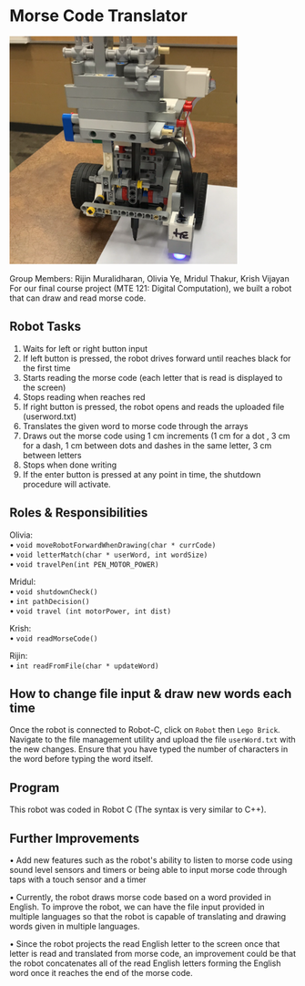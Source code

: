 # Morse Code Translator

<img src="images/morseCodeRobot.png" width="400" height="400">

Group Members: Rijin Muralidharan, Olivia Ye, Mridul Thakur, Krish Vijayan <br>
For our final course project (MTE 121: Digital Computation), we built a robot that can draw and read morse code. 

## Robot Tasks

1. Waits for left or right button input 
2. If left button is pressed, the robot drives forward until reaches black for the first time 
3. Starts reading the morse code (each letter that is read is displayed to the screen)
4. Stops reading when reaches red 
2. If right button is pressed, the robot opens and reads the uploaded file (userword.txt)
3. Translates the given word to morse code through the arrays
4. Draws out the morse code using 1 cm increments (1 cm for a dot , 3 cm for a dash, 1 cm between dots and dashes in the same letter, 3 cm between letters 
5. Stops when done writing 
6. If the enter button is pressed at any point in time, the shutdown procedure will activate.  


## Roles & Responsibilities

Olivia: <br>
• `void moveRobotForwardWhenDrawing(char * currCode)` <br>
• `void letterMatch(char * userWord, int wordSize)` <br>
• `void travelPen(int PEN_MOTOR_POWER)` 

Mridul: <br>
• `void shutdownCheck()` <br>
• `int pathDecision()` <br>
• `void travel (int motorPower, int dist)` 

Krish: <br>
• `void readMorseCode()` 

Rijin: <br>
• `int readFromFile(char * updateWord)` 


## How to change file input & draw new words each time
Once the robot is connected to Robot-C, click on `Robot` then `Lego Brick`.
Navigate to the file management utility and upload the file `userWord.txt` with the new changes.
Ensure that you have typed the number of characters in the word before typing the word itself.

## Program

This robot was coded in Robot C (The syntax is very similar to C++).

## Further Improvements
• Add new features such as the robot's ability to listen to morse code using sound level sensors and timers or 
  being able to input morse code through taps with a touch sensor and a timer
  
• Currently, the robot draws morse code based on a word provided in English. To improve the robot, we can have the file input provided in
  multiple languages so that the robot is capable of translating and drawing words given in multiple languages.
  
• Since the robot projects the read English letter to the screen once that letter is read and translated from morse code, an improvement could be that the robot 
  concatenates all of the read English letters forming the English word once it reaches the end of the morse code.
  
  
